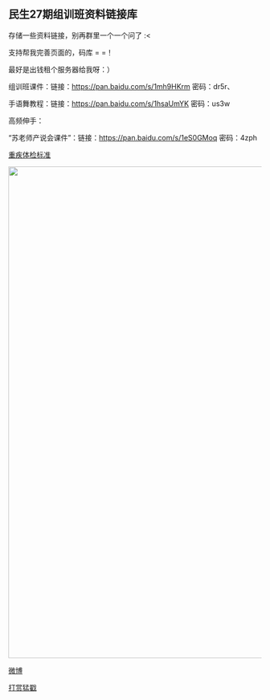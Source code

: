 ## 民生27期组训班资料链接库


存储一些资料链接，别再群里一个一个问了 :<
 
支持帮我完善页面的，码库 = =！
 
最好是出钱租个服务器给我呀：）

组训班课件：链接：https://pan.baidu.com/s/1mh9HKrm 密码：dr5r、

手语舞教程：链接：https://pan.baidu.com/s/1hsaUmYK 密码：us3w

高频伸手：

“苏老师产说会课件”：链接：https://pan.baidu.com/s/1eS0GMoq 密码：4zph

[重疾体检标准](https://wx3.sinaimg.cn/mw690/81777750gy1fn8leniuq0j20gl0biack.jpg) 

 
<img src="https://wx1.sinaimg.cn/mw690/81777750gy1fn8l07jklwj20u01hcn4b.jpg" width="620" height="980">

 [微博](https://weibo.com/u/2172090192) 
  
 [打赏猛戳](https://wx2.sinaimg.cn/mw690/81777750gy1fn8l3ksaaoj20bi0bjmyg.jpg) 
